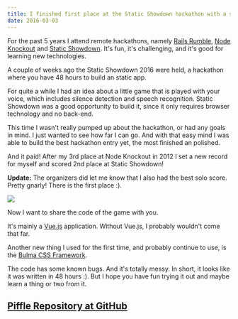 ```yaml
---
title: I finished first place at the Static Showdown hackathon with a speaking game, here is the code
date: 2016-03-03
---
```


For the past 5 years I attend remote hackathons, namely
[Rails Rumble](http://railsrumble.com/),
[Node Knockout](http://www.nodeknockout.com/) and
[Static Showdown](https://staticshowdown.com/). It's fun, it's challenging, and
it's good for learning new technologies.

A couple of weeks ago the Static Showdown 2016 were held, a hackathon where you
have 48 hours to build an static app.

For quite a while I had an idea about a little game that is played with your
voice, which includes silence detection and speech recognition. Static Showdown
was a good opportunity to build it, since it only requires browser technology
and no back-end.

This time I wasn't really pumped up about the hackathon, or had any goals in
mind. I just wanted to see how far I can go. And with that easy mind I was able
to build the best hackathon entry yet, the most finished an polished.

And it paid! After my 3rd place at Node Knockout in 2012 I set a new record for
myself and scored 2nd place at Static Showdown!

**Update:** The organizers did let me know that I also had the best solo score.
Pretty gnarly! There is the first place :).

![](/assets/images/piffle.jpg)

Now I want to share the code of the game with you.

It's mainly a [Vue.js](http://vuejs.org/) application. Without Vue.js, I
probably wouldn't come that far.

Another new thing I used for the first time, and probably continue to use, is
the [Bulma CSS Framework](http://bulma.io/).

The code has some known bugs. And it's totally messy. In short, it looks like
it was written in 48 hours :). But I hope you have fun trying it out and maybe
learn a thing or two from it.

## [Piffle Repository at GitHub](https://github.com/mustardamus/piffle)

